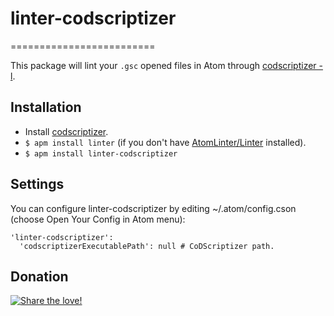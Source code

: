 # linter-codscriptizer
=========================

This package will lint your `.gsc` opened files in Atom through [codscriptizer -l](https://github.com/Ingramz/codscriptizer).

## Installation

* Install [codscriptizer](https://github.com/Ingramz/codscriptizer).
* `$ apm install linter` (if you don't have [AtomLinter/Linter](https://github.com/AtomLinter/Linter) installed).
* `$ apm install linter-codscriptizer`

## Settings
You can configure linter-codscriptizer by editing ~/.atom/config.cson (choose Open Your Config in Atom menu):
```
'linter-codscriptizer':
  'codscriptizerExecutablePath': null # CoDScriptizer path.
```

## Donation
[![Share the love!](https://chewbacco-stuff.s3.amazonaws.com/donate.png)](https://www.paypal.com/cgi-bin/webscr?cmd=_s-xclick&hosted_button_id=KXUYS4ARNHCN8)
